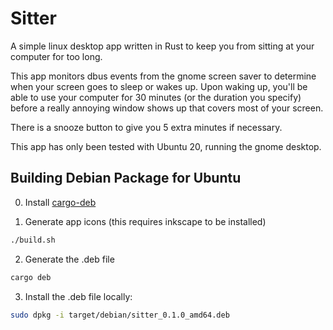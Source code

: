 # Sitter

A simple linux desktop app written in Rust to keep you from sitting at your computer for too long.

This app monitors dbus events from the gnome screen saver to determine when your screen
goes to sleep or wakes up. Upon waking up, you'll be able to use your computer for 30
minutes (or the duration you specify) before a really annoying window shows up that covers
most of your screen.

There is a snooze button to give you 5 extra minutes if necessary.

This app has only been tested with Ubuntu 20, running the gnome desktop.

## Building Debian Package for Ubuntu

0. Install [cargo-deb](https://github.com/kornelski/cargo-deb)

1. Generate app icons (this requires inkscape to be installed)

```sh
./build.sh
```

2. Generate the .deb file

```sh
cargo deb
```

3. Install the .deb file locally:

```sh
sudo dpkg -i target/debian/sitter_0.1.0_amd64.deb
```
